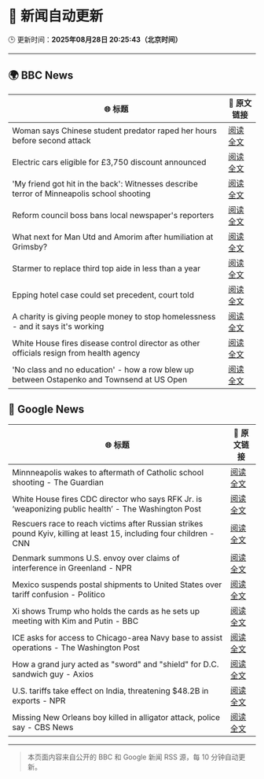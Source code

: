 # 🧠 新闻自动更新

🕒 更新时间：**2025年08月28日 20:25:43（北京时间）**

---

## 🌍 BBC News

| 🌐 标题 | 🔗 原文链接 |
|--------|-------------|
| Woman says Chinese student predator raped her hours before second attack | [阅读全文](https://www.bbc.com/news/articles/c79l4z3v3p3o?at_medium=RSS&at_campaign=rss) |
| Electric cars eligible for £3,750 discount announced | [阅读全文](https://www.bbc.com/news/articles/cvgvywyev1do?at_medium=RSS&at_campaign=rss) |
| 'My friend got hit in the back': Witnesses describe terror of Minneapolis school shooting | [阅读全文](https://www.bbc.com/news/articles/cev2w1elx7wo?at_medium=RSS&at_campaign=rss) |
| Reform council boss bans local newspaper's reporters | [阅读全文](https://www.bbc.com/news/articles/cger45p0lv0o?at_medium=RSS&at_campaign=rss) |
| What next for Man Utd and Amorim after humiliation at Grimsby? | [阅读全文](https://www.bbc.com/sport/football/articles/cnv7lz9nlq5o?at_medium=RSS&at_campaign=rss) |
| Starmer to replace third top aide in less than a year | [阅读全文](https://www.bbc.com/news/articles/czr6zmd5d0ro?at_medium=RSS&at_campaign=rss) |
| Epping hotel case could set precedent, court told | [阅读全文](https://www.bbc.com/news/articles/cpqv01lxvyro?at_medium=RSS&at_campaign=rss) |
| A charity is giving people money to stop homelessness - and it says it's working | [阅读全文](https://www.bbc.com/news/articles/ce83716edj1o?at_medium=RSS&at_campaign=rss) |
| White House fires disease control director as other officials resign from health agency | [阅读全文](https://www.bbc.com/news/articles/cwy3zjxy3dwo?at_medium=RSS&at_campaign=rss) |
| 'No class and no education' - how a row blew up between Ostapenko and Townsend at US Open | [阅读全文](https://www.bbc.com/sport/tennis/articles/c87ev17en4yo?at_medium=RSS&at_campaign=rss) |

## 📰 Google News

| 🌐 标题 | 🔗 原文链接 |
|--------|-------------|
| Minnneapolis wakes to aftermath of Catholic school shooting - The Guardian | [阅读全文](https://news.google.com/rss/articles/CBMiqwFBVV95cUxPTzJhNjRfNFpkQkI4eTUzSi1uM0hoUU9rNXQ0MVFMN25wbkk4NWlWM0N0bW50MzdBaU10cTIxZXVQNDlOaFB6N2V3elVUa0VJa2xFUUkzWkdoNVA4a3Q1VFVuSjZhbExCa1pONUUxOWFEUmgtbURYUjVCYndHSERWR2pLQlFMbC1WWjRWWXFTRUNLZFYxb0lXQm5GTGxJeTBheHhZZ2lLR1BoNUE?oc=5) |
| White House fires CDC director who says RFK Jr. is ‘weaponizing public health’ - The Washington Post | [阅读全文](https://news.google.com/rss/articles/CBMiiwFBVV95cUxQOEpkdkw4QWxqWHJJV0hHU0o3eTkzSnozVVJGcnZtTUFuSm1PYWw0ekZqYmp1REU2b25UZ2dRVlhJSEdTaEt4dkIzX2Rfb2xZV1E2X2o2S2IwNTZKV0JUWEtDMV8zQWFiOWpfWnJfWnpvZTBEYWdWUW1HeThhZGFhNEswbWg1LVNlb0Vz?oc=5) |
| Rescuers race to reach victims after Russian strikes pound Kyiv, killing at least 15, including four children - CNN | [阅读全文](https://news.google.com/rss/articles/CBMifkFVX3lxTE40OF94eFhmOTJQUjd1dHdtMU52a0xIMWotbDkyY3FmYnZtQlBGQlh6eFJxMFl1RFdJYzV0Z2U0dDRhSFJxSWZOWWp5T3hwdmZBLXl4Y3VCZEcyNUJabzZKa2xqZUlPMHFyOHRhWUpRMTRvU184OFY0SS1RZkNLdw?oc=5) |
| Denmark summons U.S. envoy over claims of interference in Greenland - NPR | [阅读全文](https://news.google.com/rss/articles/CBMijAFBVV95cUxOMVZiamtCRE1tUHVVRkZSZDc5SEt4Y1IyR0czVHB6UEpyQVd4TmF5UlgtXzM3T3h5ckkyYVluYWdabXpqTEtfbUpXTlpuUmpWRGZHS3RwOEpNdjZKS0hzYjRJUXJXckNJQXZMMmZiU3h1dm0yX2RZMUh1TzRGdTdHOEprRGlxbS1HZ08zWA?oc=5) |
| Mexico suspends postal shipments to United States over tariff confusion - Politico | [阅读全文](https://news.google.com/rss/articles/CBMivgFBVV95cUxQRFhtVGNlWElaMVNhWVdYNnRqWTF0eUR1V21tWW9NYk9RS0x5a3MzdmttdXJYNDZQRXJwYTNfaVZkeEdERElwcGxrY0hjaVFlQUlzVGJuc3F2MVlaS0dCRHlCd0ViNVBOSTJMX2ZvVzNfdlR0dW5uVW1LV2Z3cWFmWU44LVhoUFBtczExRVlTTVd3ZDZEWFg5VVVNYm9aWGluMUJXemZ3cTluaVZGYmNKYmpLYTdYNk0xenJfSjlB?oc=5) |
| Xi shows Trump who holds the cards as he sets up meeting with Kim and Putin - BBC | [阅读全文](https://news.google.com/rss/articles/CBMiWkFVX3lxTE96OGlNX3BSeks0UWZIUzgzaFd4U3lJVkVSY3Vla3hkd3RHNUhOcE91TmZyMHVSTmUzN01mdGN3Q2NzdFBMdnhwUXd0YnlMVW45cTJ6ay1WM2FRZ9IBX0FVX3lxTE1YcEdyRldJQTEwR0d0UzVFS3dGMUNpM1FpTnliYzlTQTgzVnNGUmdEZU5UdlFiaW5xaWRReDJuUV9IQjhORmNhemdmTnVpNURoRUk3Wk80cFdxdjlRaTZZ?oc=5) |
| ICE asks for access to Chicago-area Navy base to assist operations - The Washington Post | [阅读全文](https://news.google.com/rss/articles/CBMikAFBVV95cUxOUURFaWhnMmlOUEtycE1tWWZpcXJpWnc1dnU0a3BzLWczZlJZYXNpY3pCbER5SGNxREFjaURuWjdiRThyODJ3dzlvS1kzRUtpZGlCTC14bWwzQXZlRTNTR3g3ZGxvNWNiNkJoa0tITlZoYWVrVDRfakdMUW9HVDl3ZS1xYWI4eURpT2JvODRkZDM?oc=5) |
| How a grand jury acted as "sword" and "shield" for D.C. sandwich guy - Axios | [阅读全文](https://news.google.com/rss/articles/CBMigwFBVV95cUxQTGtrdFpSb3VyallNVlNIXzltV3JMNzMwM0dkOTd4Wk8zRzJ2cElYMFFjMEZIUjZfcVlFcWtZeFJQYWV5SXJoZV8tRV9iMkVDRGhiMGxXZ1pxRW5LeFZQcnlqdUNvd2w1RHlWc0tpeVkxa0p3NTV3ZUxlbWE2TlBnMUJ0bw?oc=5) |
| U.S. tariffs take effect on India, threatening $48.2B in exports - NPR | [阅读全文](https://news.google.com/rss/articles/CBMihwFBVV95cUxQZ052RnFBRU15WG0wSWctS3JiVXBLNmZSRkN5QktUSHVNRmhYS1g0NmVqS2FPcjlyX2dMSVUwalJnM2h5ZkJfQkphcGtYUFJzcmFTSkFfeU9hSnNQc3RjMDNRbGRZZVU3ZTR4VVVLV25DNzJMaWZfbXpHU05BaDA0MEFyN25jY0U?oc=5) |
| Missing New Orleans boy killed in alligator attack, police say - CBS News | [阅读全文](https://news.google.com/rss/articles/CBMiqAFBVV95cUxPSFpKRGN0eUtWN3pYU2NfSVJFRFJIS0U5ZmJWUjhRNEtjLUJCYW1GLUpkY3ZoREt5el9MdUF6RU5vRmljMGRCaGRVMkpEN1RDTW5sRVVUdWNYZUN1b0FDX3ZsYUc1OHNlWTc0UkZYemJnVDNKd3pBekYtdGhBU1IwdGxBOGF4MHUwcExIQTlUUDJIbEsxQmNpSEVDNmtFWG9qSUZQWWthc0fSAa4BQVVfeXFMTkREc0VILWpZUGFqSVVvMXVGUXU5X3pDZS05Wm1qcFJHSWZ6Nk11V3hPaVBvZHpSTmNvNmFRT3UtaEtKaUVfQUdLbURrUC16bC1Id25KV19PQkU3TTRYREJkcURHZWItdllqd1B2LWV2U2NVb3NwR3BnMWRtd2NDNGJYTXNfWjRxTWZNVkd1bllmaENZdENVV2E0OVkzY3NvOTRvcGpTVXFORFdvWEFB?oc=5) |

---
> 本页面内容来自公开的 BBC 和 Google 新闻 RSS 源，每 10 分钟自动更新。